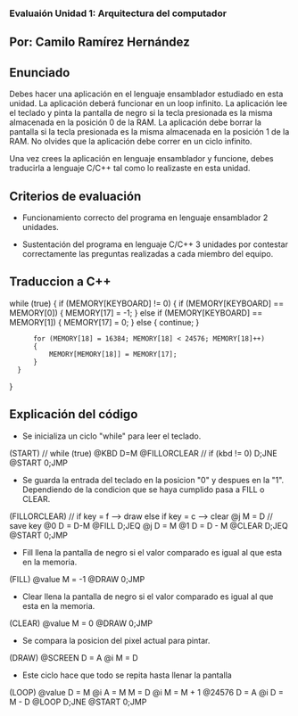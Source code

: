 ### Evaluaión Unidad 1: Arquitectura del computador

## Por: Camilo Ramírez Hernández

## Enunciado

Debes hacer una aplicación en el lenguaje ensamblador estudiado en esta unidad. La aplicación deberá funcionar en un loop infinito. La aplicación lee el teclado y pinta la pantalla de negro si la tecla presionada es la misma almacenada en la posición 0 de la RAM. La aplicación debe borrar la pantalla si la tecla presionada es la misma almacenada en la posición 1 de la RAM. No olvides que la aplicación debe correr en un ciclo infinito.

Una vez crees la aplicación en lenguaje ensamblador y funcione, debes traducirla a lenguaje C/C++ tal como lo realizaste en esta unidad.

## Criterios de evaluación

- Funcionamiento correcto del programa en lenguaje ensamblador 2 unidades.

- Sustentación del programa en lenguaje C/C++ 3 unidades por contestar correctamente las preguntas realizadas a cada miembro del equipo.

## Traduccion a C++

  while (true)
  {
      if (MEMORY[KEYBOARD] != 0)
      {
          if (MEMORY[KEYBOARD] == MEMORY[0])
          {
              MEMORY[17] = -1;
          }
          else if (MEMORY[KEYBOARD] == MEMORY[1])
          {
              MEMORY[17] = 0;
          }
          else
          {
              continue;
          }
          
          for (MEMORY[18] = 16384; MEMORY[18] < 24576; MEMORY[18]++)
          {
              MEMORY[MEMORY[18]] = MEMORY[17];
          }
      }
  }
  
## Explicación del código
- Se inicializa un ciclo "while" para leer el teclado.

(START)			// while (true)
	@KBD
	D=M
	@FILLORCLEAR	// if (kbd != 0)
	D;JNE
	@START
	0;JMP
  
  - Se guarda la entrada del teclado en la posicion "0" y despues en la "1". Dependiendo de la condicion que se haya cumplido pasa a FILL o CLEAR.

  (FILLORCLEAR)
// if key = f --> draw else if key = c --> clear
	@j
	M = D // save key
	@0
	D = D-M
	@FILL
	D;JEQ
	@j
	D = M
	@1
	D = D - M
	@CLEAR
	D;JEQ
	@START
	0;JMP
  
  - Fill llena la pantalla de negro si el valor comparado es igual al que esta en la memoria.
  
  (FILL)
	@value
	M = -1
	@DRAW
	0;JMP
  
  - Clear llena la pantalla de negro si el valor comparado es igual al que esta en la memoria.
  
  (CLEAR)
	@value
	M = 0
	@DRAW
	0;JMP
  
  - Se compara la posicion del pixel actual para pintar.
  
  (DRAW)
	@SCREEN
	D = A
	@i
	M = D
  
  - Este ciclo hace que todo se repita hasta llenar la pantalla
  
  (LOOP)
	@value
	D = M
	@i
	A = M
	M = D
	@i
	M = M + 1
	@24576
	D = A
	@i
	D = M - D
	@LOOP
	D;JNE
	@START
	0;JMP
